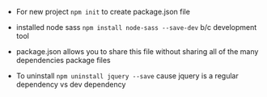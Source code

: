- For new project
`npm init`
to create package.json file

- installed node sass
`npm install node-sass --save-dev`
b/c development tool 

- package.json allows you to share this file without sharing all of the many dependencies package files

- To uninstall
`npm uninstall jquery --save`
cause jquery is a regular dependency vs dev dependency

